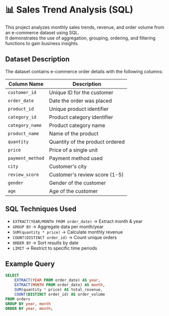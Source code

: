 # 📊 Sales Trend Analysis (SQL)

This project analyzes monthly sales trends, revenue, and order volume from an e-commerce dataset using SQL.  
It demonstrates the use of aggregation, grouping, ordering, and filtering functions to gain business insights.

##  Dataset Description
The dataset contains e-commerce order details with the following columns:

| Column Name     | Description |
|-----------------|-------------|
| `customer_id`   | Unique ID for the customer |
| `order_date`    | Date the order was placed |
| `product_id`    | Unique product identifier |
| `category_id`   | Product category identifier |
| `category_name` | Product category name |
| `product_name`  | Name of the product |
| `quantity`      | Quantity of the product ordered |
| `price`         | Price of a single unit |
| `payment_method`| Payment method used |
| `city`          | Customer's city |
| `review_score`  | Customer's review score (1-5) |
| `gender`        | Gender of the customer |
| `age`           | Age of the customer |

##  SQL Techniques Used
- `EXTRACT(YEAR/MONTH FROM order_date)` → Extract month & year
- `GROUP BY` → Aggregate data per month/year
- `SUM(quantity * price)` → Calculate monthly revenue
- `COUNT(DISTINCT order_id)` → Count unique orders
- `ORDER BY` → Sort results by date
- `LIMIT` → Restrict to specific time periods

##  Example Query
```sql
SELECT 
    EXTRACT(YEAR FROM order_date) AS year,
    EXTRACT(MONTH FROM order_date) AS month,
    SUM(quantity * price) AS total_revenue,
    COUNT(DISTINCT order_id) AS order_volume
FROM orders
GROUP BY year, month
ORDER BY year, month;
